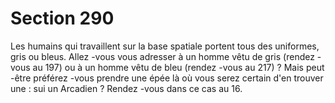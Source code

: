 # Section 290

Les humains qui travaillent sur la base spatiale portent tous des
uniformes, gris ou bleus. Allez -vous vous adresser à un homme
vêtu de gris (rendez -vous au 197) ou à un homme vêtu de bleu
(rendez -vous au 217) ? Mais peut -être préférez -vous prendre une
épée là où vous serez certain d'en trouver une : sui un Arcadien ?
Rendez -vous dans ce cas au 16.